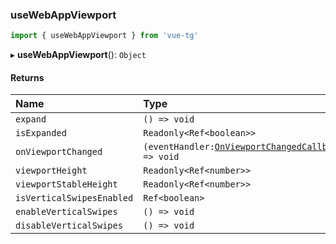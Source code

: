 ### useWebAppViewport

```ts
import { useWebAppViewport } from 'vue-tg'
```

▸ **useWebAppViewport**(): `Object`

#### Returns

| Name                      | Type                                                                                 |
| :------------------------ | :----------------------------------------------------------------------------------- |
| `expand`                  | `() => void`                                                                         |
| `isExpanded`              | `Readonly<Ref<boolean>>`                                                             |
| `onViewportChanged`       | `(eventHandler:`[`OnViewportChangedCallback`](#onviewportchangedcallback)`) => void` |
| `viewportHeight`          | `Readonly<Ref<number>>`                                                              |
| `viewportStableHeight`    | `Readonly<Ref<number>>`                                                              |
| `isVerticalSwipesEnabled` | `Ref<boolean>`                                                                       |
| `enableVerticalSwipes`    | `() => void`                                                                         |
| `disableVerticalSwipes`   | `() => void`                                                                         |
